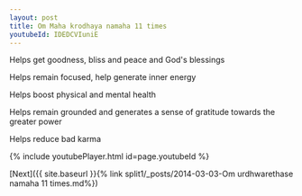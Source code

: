 ```yaml
---
layout: post
title: Om Maha krodhaya namaha 11 times
youtubeId: IDEDCVIuniE
---
```

 
 
Helps get goodness, bliss and peace and God's blessings
 
Helps remain focused, help generate inner energy 
 
Helps boost physical and mental health 
 
Helps remain grounded and generates a sense of gratitude towards the greater power 
 
Helps reduce bad karma
 
 
 
 


{% include youtubePlayer.html id=page.youtubeId %}
 
[Next]({{ site.baseurl }}{% link  split1/_posts/2014-03-03-Om urdhwarethase namaha 11 times.md%})
 
